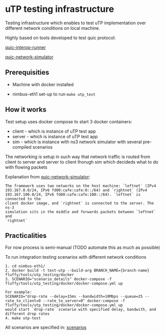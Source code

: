 # uTP testing infrastructure 

Testing infrastructure which enables to test uTP implementation over different
network conditions on local machine.

Highly based on tools developed to test quic protocol:

[quic-interop-runner](https://github.com/marten-seemann/quic-interop-runner)

[quic-network-simulator](https://github.com/marten-seemann/quic-network-simulator)

## Prerequisities

- Machine with docker installed

- nimbus-eth1 set-up to run `make utp_test`

## How it works

Test setup uses docker compose to start 3 docker containers:
- client - which is instance of uTP test app
- server - which is instance of uTP test app
- sim - which is instance with ns3 network simulator with several pre-compiled scenarios

The networking is setup in such way that network traffic is routed from client to server
and server to client thorugh sim which decideds what to do with flowing packets

Explanation from [quic-network-simulator](https://github.com/marten-seemann/quic-network-simulator):

```
The framework uses two networks on the host machine: `leftnet` (IPv4
193.167.0.0/24, IPv6 fd00:cafe:cafe:0::/64) and `rightnet` (IPv4
193.167.100.0/24, IPv6 fd00:cafe:cafe:100::/64). `leftnet` is connected to the
client docker image, and `rightnet` is connected to the server. The ns-3
simulation sits in the middle and forwards packets between `leftnet` and
`rightnet`
```

## Practicalities

For now process is semi-manual (TODO automate this as much as possible)

To run integration testing scenarios with different network conditions

```
1. cd nimbus-eth1/
2. docker build -t test-utp --build-arg BRANCH_NAME={branch-name} fluffy/tools/utp_testing/docker
3. SCENARIO="scenario_details" docker-compose -f fluffy/tools/utp_testing/docker/docker-compose.yml up

For example:
SCENARIO="drop-rate --delay=15ms --bandwidth=10Mbps --queue=25 --rate_to_client=0 --rate_to_server=0" docker-compose -f fluffy/tools/utp_testing/docker/docker-compose.yml up
would start `drop-rate` scenario with specified delay, bandwith, and different drop rates
4. make utp-test
```

All scenarios are specified in: [scenarios](https://github.com/marten-seemann/quic-network-simulator/tree/master/sim/scenarios)
